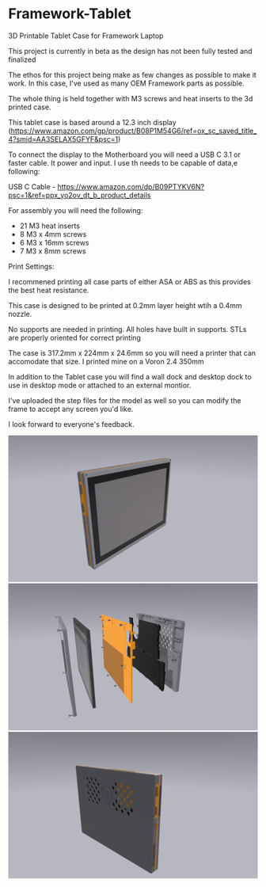# Framework-Tablet
3D Printable Tablet Case for Framework Laptop
 

This project is currently in beta as the design has not been fully tested and finalized 

The ethos for this project being make as few changes as possible to make it work. In this case, I've used as many OEM Framework parts as possible.

The whole thing is held together with M3 screws and heat inserts to the 3d printed case.

This tablet case is based around a 12.3 inch display (https://www.amazon.com/gp/product/B08P1M54G6/ref=ox_sc_saved_title_4?smid=AA3SELAX5GFYF&psc=1)

To connect the display to the Motherboard you will need a USB C 3.1 or faster cable. It power and input. I use th needs to be capable of data,e following: 

USB C Cable - https://www.amazon.com/dp/B09PTYKV6N?psc=1&ref=ppx_yo2ov_dt_b_product_details

For assembly you will need the following: 

- 21 M3 heat inserts
- 8 M3 x 4mm screws
- 6 M3 x 16mm screws
- 7 M3 x 8mm screws

Print Settings: 

I recommened printing all case parts of either ASA or ABS as this provides the best heat resistance. 

This case is designed to be printed at 0.2mm layer height wtih a 0.4mm nozzle. 

No supports are needed in printing. All holes have built in supports. STLs are properly oriented for correct printing 

The case is 317.2mm x 224mm x  24.6mm so you will need a printer that can accomodate that size. I printed mine on a Voron 2.4 350mm

In addition to the Tablet case you will find a wall dock and desktop dock to use in desktop mode or attached to an external montior. 

I've uploaded the step files for the model as well so you can modify the frame to accept any screen you'd like. 

I look forward to everyone's feedback. 

![Tablet](https://github.com/whatthefilament/Framework-Tablet/blob/main/Pictures/Tablet.png)
![Tablet-Expanded](https://github.com/whatthefilament/Framework-Tablet/blob/main/Pictures/Tablet%203.png)
![Tablet-Back](https://github.com/whatthefilament/Framework-Tablet/blob/main/Pictures/Tablet%202.png)
